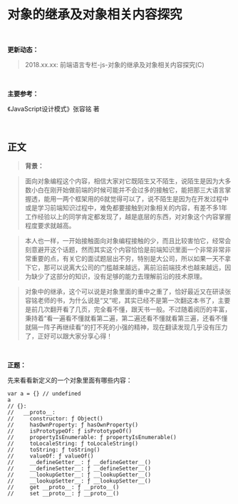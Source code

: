 # 对象的继承及对象相关内容探究

<br>

**更新动态：**

> 2018.xx.xx: 前端语言专栏-js-对象的继承及对象相关内容探究(C)

<br>

**主要参考：**

《JavaScript设计模式》张容铭 著

<br>

## 正文

> **背景：**

> 面向对象编程这个内容，相信大家对它既陌生又不陌生，说陌生是因为大多数小白在刚开始做前端的时候可能并不会过多的接触它，能把那三大语言掌握透，能用一两个框架用的6就觉得可以了，说不陌生是因为在开发过程中或是学习前端知识过程中，难免都要接触到对象相关的内容，有差不多1年工作经验以上的同学肯定都发现了，越是底层的东西，对对象这个内容掌握程度要求就越高。

> 本人也一样，一开始接触面向对象编程接触的少，而且比较害怕它，经常会刻意避开这个话题，然而其实这个内容恰恰是前端知识里面一个非常非常非常重要的点，有关它的面试题层出不穷，特别是大公司，所以如果一天不拿下它，那可以说离大公司的门槛越来越远，离前沿前端技术也越来越远，因为缺少了这部分的知识，没有足够的能力去理解前沿的技术原理。

> 对象中的继承，这个可以说是对象里面的重中之重了，恰好最近又在研读张容铭老师的书，为什么说是“又”呢，其实已经不是第一次翻这本书了，主要是前几次翻开看了几页，完全看不懂，跟天书一般。不过随着阅历的丰富，秉持着“看一遍看不懂就看第二遍，第二遍还看不懂就看第三遍，还看不懂就隔一阵子再继续看”的打不死的小强的精神，现在翻读发现几乎没有压力了，正好可以跟大家分享心得！

<br>

**正题：**

先来看看新定义的一个对象里面有哪些内容：

    var a = {} // undefined
    a
    // {}:
    //   __proto__:
    //     constructor: ƒ Object()
    //     hasOwnProperty: ƒ hasOwnProperty()
    //     isPrototypeOf: ƒ isPrototypeOf()
    //     propertyIsEnumerable: ƒ propertyIsEnumerable()
    //     toLocaleString: ƒ toLocaleString()
    //     toString: ƒ toString()
    //     valueOf: ƒ valueOf()
    //     __defineGetter__: ƒ __defineGetter__()
    //     __defineSetter__: ƒ __defineSetter__()
    //     __lookupGetter__: ƒ __lookupGetter__()
    //     __lookupSetter__: ƒ __lookupSetter__()
    //     get __proto__: ƒ __proto__()
    //     set __proto__: ƒ __proto__()
